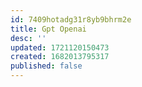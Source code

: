 ```yaml
---
id: 7409hotadg31r8yb9bhrm2e
title: Gpt Openai
desc: ''
updated: 1721120150473
created: 1682013795317
published: false
---
```

